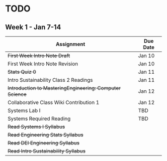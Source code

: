 # TODO

## Week 1 - Jan 7-14

Assignment | Due Date
--- | ---
~~First Week Intro Note Draft~~ | Jan 10
First Week Intro Note Revision | Jan 10
~~Stats Quiz 0~~ | Jan 11
Intro Sustainability Class 2 Readings | Jan 11
~~Introduction to MasteringEngineering: Computer Science~~ | Jan 12
Collaborative Class Wiki Contribution 1 | Jan 12
Systems Lab I | TBD
Systems Required Reading | TBD
~~Read Systems I Syllabus~~ | 
~~Read Engineering Stats Syllabus~~ |
~~Read DEI Engineering Syllabus~~ |
~~Read Intro Sustainability Syllabus~~ |
